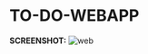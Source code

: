 # TO-DO-WEBAPP
**SCREENSHOT:**
![web](https://user-images.githubusercontent.com/104789491/205570784-1213f44c-4e81-4f6f-8b5e-048cd8d0be91.png)

